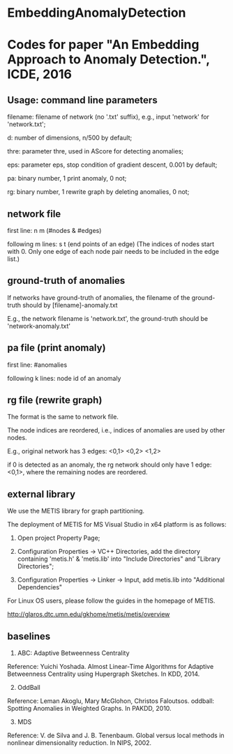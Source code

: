 # EmbeddingAnomalyDetection

# Codes for paper "An Embedding Approach to Anomaly Detection.", ICDE, 2016

## Usage: command line parameters
filename: filename of network (no '.txt' suffix), e.g., input 'network' for 'network.txt';

d: number of dimensions, n/500 by default;

thre: parameter thre, used in AScore for detecting anomalies;

eps: parameter eps, stop condition of gradient descent, 0.001 by default;

pa: binary number, 1 print anomaly, 0 not;

rg: binary number, 1 rewrite graph by deleting anomalies, 0 not;

## network file
first line: n m (#nodes & #edges)

following m lines: s t (end points of an edge) (The indices of nodes start with 0. Only one edge of each node pair needs to be included in the edge list.)

## ground-truth of anomalies
If networks have ground-truth of anomalies, the filename of the ground-truth should by [filename]-anomaly.txt

E.g., the network filename is 'network.txt', the ground-truth should be 'network-anomaly.txt'

## pa file (print anomaly)
first line: #anomalies

following k lines: node id of an anomaly

## rg file (rewrite graph)
The format is the same to network file.

The node indices are reordered, i.e., indices of anomalies are used by other nodes.

E.g., original network has 3 edges: <0,1> <0,2> <1,2>

if 0 is detected as an anomaly, the rg network should only have 1 edge: <0,1>, where the remaining nodes are reordered.

## external library
We use the METIS library for graph partitioning.

The deployment of METIS for MS Visual Studio in x64 platform is as follows: 

1. Open project Property Page;

2. Configuration Properties -> VC++ Directories, add the directory containing 'metis.h' & 'metis.lib' into "Include Directories" and "Library Directories";

3. Configuration Properties -> Linker -> Input, add metis.lib into "Additional Dependencies" 

For Linux OS users, please follow the guides in the homepage of METIS.

http://glaros.dtc.umn.edu/gkhome/metis/metis/overview

## baselines 
1. ABC: Adaptive Betweenness Centrality 

Reference: Yuichi Yoshada. Almost Linear-Time Algorithms for Adaptive Betweenness Centrality using Hupergraph Sketches. In KDD, 2014.

2. OddBall

Reference: Leman Akoglu, Mary McGlohon, Christos Faloutsos. oddball: Spotting Anomalies in Weighted Graphs. In PAKDD, 2010.

3. MDS

Reference: V. de Silva and J. B. Tenenbaum. Global versus local methods in nonlinear dimensionality reduction. In NIPS, 2002.
